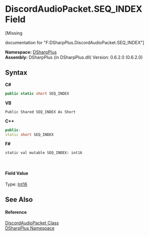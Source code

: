 # DiscordAudioPacket.SEQ_INDEX Field
 

\[Missing <summary> documentation for "F:DSharpPlus.DiscordAudioPacket.SEQ_INDEX"\]

**Namespace:**&nbsp;<a href="503971eb-de5e-a570-9922-de9500a9b1cc">DSharpPlus</a><br />**Assembly:**&nbsp;DSharpPlus (in DSharpPlus.dll) Version: 0.6.2.0 (0.6.2.0)

## Syntax

**C#**<br />
``` C#
public static short SEQ_INDEX
```

**VB**<br />
``` VB
Public Shared SEQ_INDEX As Short
```

**C++**<br />
``` C++
public:
static short SEQ_INDEX
```

**F#**<br />
``` F#
static val mutable SEQ_INDEX: int16
```

<br />

#### Field Value
Type: <a href="http://msdn2.microsoft.com/en-us/library/e07e6fds" target="_blank">Int16</a>

## See Also


#### Reference
<a href="8061c5bb-1836-275b-f75b-210cabaf81e7">DiscordAudioPacket Class</a><br /><a href="503971eb-de5e-a570-9922-de9500a9b1cc">DSharpPlus Namespace</a><br />